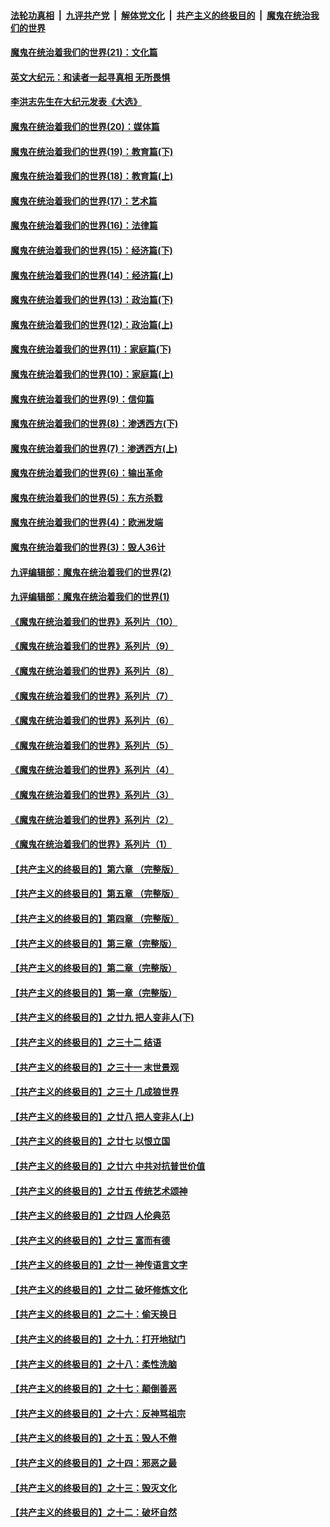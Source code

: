 

####  [法轮功真相](../../../../basic/blob/master/README.md?t=11252203) &nbsp;|&nbsp; [九评共产党](../../../../9ping.md/blob/master/README.md?t=11252203) &nbsp;|&nbsp; [解体党文化](../../../../jtdwh.md/blob/master/README.md?t=11252203)  &nbsp;|&nbsp; [共产主义的终极目的](../../../../gczydzjmd.md/blob/master/README.md?t=11252203) &nbsp;|&nbsp; [魔鬼在统治我们的世界](../../../../mgztzwmdsj.md/blob/master/README.md?t=11252203) 

#### [魔鬼在统治着我们的世界(21)：文化篇](../pages/nsc422/n10597706.md?t=11252203) 

#### [英文大纪元：和读者一起寻真相 无所畏惧](../pages/nsc422/n12542027.md?t=11252203) 

#### [李洪志先生在大纪元发表《大选》](../pages/nsc422/n12534746.md?t=11252203) 

#### [魔鬼在统治着我们的世界(20)：媒体篇](../pages/nsc422/n10586579.md?t=11252203) 

#### [魔鬼在统治着我们的世界(19)：教育篇(下)](../pages/nsc422/n10564808.md?t=11252203) 

#### [魔鬼在统治着我们的世界(18)：教育篇(上)](../pages/nsc422/n10526970.md?t=11252203) 

#### [魔鬼在统治着我们的世界(17)：艺术篇](../pages/nsc422/n10499093.md?t=11252203) 

#### [魔鬼在统治着我们的世界(16)：法律篇](../pages/nsc422/n10485969.md?t=11252203) 

#### [魔鬼在统治着我们的世界(15)：经济篇(下)](../pages/nsc422/n10469975.md?t=11252203) 

#### [魔鬼在统治着我们的世界(14)：经济篇(上)](../pages/nsc422/n10457370.md?t=11252203) 

#### [魔鬼在统治着我们的世界(13)：政治篇(下)](../pages/nsc422/n10448270.md?t=11252203) 

#### [魔鬼在统治着我们的世界(12)：政治篇(上)](../pages/nsc422/n10444576.md?t=11252203) 

#### [魔鬼在统治着我们的世界(11)：家庭篇(下)](../pages/nsc422/n10440961.md?t=11252203) 

#### [魔鬼在统治着我们的世界(10)：家庭篇(上)](../pages/nsc422/n10435448.md?t=11252203) 

#### [魔鬼在统治着我们的世界(9)：信仰篇](../pages/nsc422/n10432159.md?t=11252203) 

#### [魔鬼在统治着我们的世界(8)：渗透西方(下)](../pages/nsc422/n10429603.md?t=11252203) 

#### [魔鬼在统治着我们的世界(7)：渗透西方(上)](../pages/nsc422/n10426013.md?t=11252203) 

#### [魔鬼在统治着我们的世界(6)：输出革命](../pages/nsc422/n10421536.md?t=11252203) 

#### [魔鬼在统治着我们的世界(5)：东方杀戮](../pages/nsc422/n10417707.md?t=11252203) 

#### [魔鬼在统治着我们的世界(4)：欧洲发端](../pages/nsc422/n10414890.md?t=11252203) 

#### [魔鬼在统治着我们的世界(3)：毁人36计](../pages/nsc422/n10411583.md?t=11252203) 

#### [九评编辑部：魔鬼在统治着我们的世界(2)](../pages/nsc422/n10410036.md?t=11252203) 

#### [九评编辑部：魔鬼在统治着我们的世界(1)](../pages/nsc422/n10406825.md?t=11252203) 

#### [《魔鬼在统治着我们的世界》系列片（10）](../pages/nsc422/n12292670.md?t=11252203) 

#### [《魔鬼在统治着我们的世界》系列片（9）](../pages/nsc422/n12290859.md?t=11252203) 

#### [《魔鬼在统治着我们的世界》系列片（8）](../pages/nsc422/n12287445.md?t=11252203) 

#### [《魔鬼在统治着我们的世界》系列片（7）](../pages/nsc422/n12283425.md?t=11252203) 

#### [《魔鬼在统治着我们的世界》系列片（6）](../pages/nsc422/n12282314.md?t=11252203) 

#### [《魔鬼在统治着我们的世界》系列片（5）](../pages/nsc422/n12281419.md?t=11252203) 

#### [《魔鬼在统治着我们的世界》系列片（4）](../pages/nsc422/n12274024.md?t=11252203) 

#### [《魔鬼在统治着我们的世界》系列片（3）](../pages/nsc422/n12271322.md?t=11252203) 

#### [《魔鬼在统治着我们的世界》系列片（2）](../pages/nsc422/n12269049.md?t=11252203) 

#### [《魔鬼在统治着我们的世界》系列片（1）](../pages/nsc422/n12267575.md?t=11252203) 

#### [【共产主义的终极目的】第六章 （完整版）](../pages/nsc422/n11428913.md?t=11252203) 

#### [【共产主义的终极目的】第五章 （完整版）](../pages/nsc422/n11428912.md?t=11252203) 

#### [【共产主义的终极目的】第四章 （完整版）](../pages/nsc422/n11428907.md?t=11252203) 

#### [【共产主义的终极目的】第三章（完整版）](../pages/nsc422/n11428848.md?t=11252203) 

#### [【共产主义的终极目的】第二章（完整版）](../pages/nsc422/n11428831.md?t=11252203) 

#### [【共产主义的终极目的】第一章（完整版）](../pages/nsc422/n11417651.md?t=11252203) 

#### [【共产主义的终极目的】之廿九 把人变非人(下)](../pages/nsc422/n11344140.md?t=11252203) 

#### [【共产主义的终极目的】之三十二 结语](../pages/nsc422/n11360535.md?t=11252203) 

#### [【共产主义的终极目的】之三十一 末世景观](../pages/nsc422/n11351129.md?t=11252203) 

#### [【共产主义的终极目的】之三十 几成狼世界](../pages/nsc422/n11348280.md?t=11252203) 

#### [【共产主义的终极目的】之廿八 把人变非人(上)](../pages/nsc422/n11340492.md?t=11252203) 

#### [【共产主义的终极目的】之廿七 以恨立国](../pages/nsc422/n11336944.md?t=11252203) 

#### [【共产主义的终极目的】之廿六 中共对抗普世价值](../pages/nsc422/n11324785.md?t=11252203) 

#### [【共产主义的终极目的】之廿五 传统艺术颂神](../pages/nsc422/n11296396.md?t=11252203) 

#### [【共产主义的终极目的】之廿四 人伦典范](../pages/nsc422/n11296397.md?t=11252203) 

#### [【共产主义的终极目的】之廿三 富而有德](../pages/nsc422/n11283598.md?t=11252203) 

#### [【共产主义的终极目的】之廿一 神传语言文字](../pages/nsc422/n11263265.md?t=11252203) 

#### [【共产主义的终极目的】之廿二 破坏修炼文化](../pages/nsc422/n11245728.md?t=11252203) 

#### [【共产主义的终极目的】之二十：偷天换日](../pages/nsc422/n11238846.md?t=11252203) 

#### [【共产主义的终极目的】之十九：打开地狱门](../pages/nsc422/n11206376.md?t=11252203) 

#### [【共产主义的终极目的】之十八：柔性洗脑](../pages/nsc422/n11199994.md?t=11252203) 

#### [【共产主义的终极目的】之十七：颠倒善恶](../pages/nsc422/n11179782.md?t=11252203) 

#### [【共产主义的终极目的】之十六：反神骂祖宗](../pages/nsc422/n11166798.md?t=11252203) 

#### [【共产主义的终极目的】之十五：毁人不倦](../pages/nsc422/n11166792.md?t=11252203) 

#### [【共产主义的终极目的】之十四：邪恶之最](../pages/nsc422/n11150249.md?t=11252203) 

#### [【共产主义的终极目的】之十三：毁灭文化](../pages/nsc422/n11135227.md?t=11252203) 

#### [【共产主义的终极目的】之十二：破坏自然](../pages/nsc422/n11135214.md?t=11252203) 

